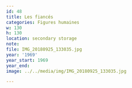 ```yaml
---
id: 48
title: Les fiancés
categories: Figures humaines
w: 130
h: 130
location: secondary storage
note:
file: IMG_20180925_133035.jpg
year: '1969'
year_start: 1969
year_end:
image: ../../media/img/IMG_20180925_133035.jpg

---
```

